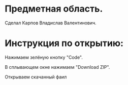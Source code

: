 # Предметная область.

Сделал Карпов Владислав Валентинович.

# Инструкция по открытию:

Нажимаем зелёную кнопку "Code".

В сплывающем окне нажимаем "Download ZIP".

Открываем скачанный фаил
